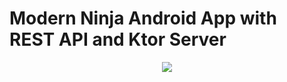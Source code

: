 # Modern Ninja Android App with REST API and Ktor Server
<p align="center">
  <img src="https://i.postimg.cc/4yX4vXCZ/Boruto.png" href="">
</p>
